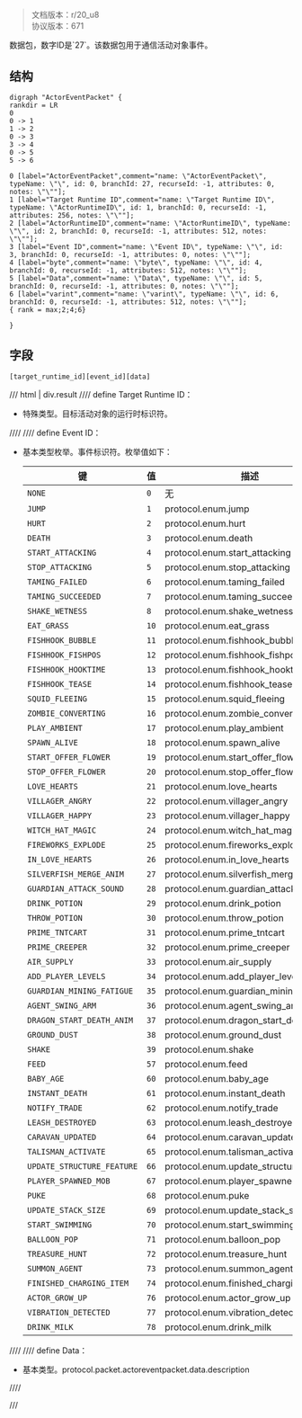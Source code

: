 # <!-- md:samp ActorEventPacket -->

> 文档版本：r/20_u8<br/>协议版本：671

<!-- md:samp ActorEventPacket -->数据包，数字ID是`27`。该数据包用于通信活动对象事件。

## 结构

```viz
digraph "ActorEventPacket" {
rankdir = LR
0
0 -> 1
1 -> 2
0 -> 3
3 -> 4
0 -> 5
5 -> 6

0 [label="ActorEventPacket",comment="name: \"ActorEventPacket\", typeName: \"\", id: 0, branchId: 27, recurseId: -1, attributes: 0, notes: \"\""];
1 [label="Target Runtime ID",comment="name: \"Target Runtime ID\", typeName: \"ActorRuntimeID\", id: 1, branchId: 0, recurseId: -1, attributes: 256, notes: \"\""];
2 [label="ActorRuntimeID",comment="name: \"ActorRuntimeID\", typeName: \"\", id: 2, branchId: 0, recurseId: -1, attributes: 512, notes: \"\""];
3 [label="Event ID",comment="name: \"Event ID\", typeName: \"\", id: 3, branchId: 0, recurseId: -1, attributes: 0, notes: \"\""];
4 [label="byte",comment="name: \"byte\", typeName: \"\", id: 4, branchId: 0, recurseId: -1, attributes: 512, notes: \"\""];
5 [label="Data",comment="name: \"Data\", typeName: \"\", id: 5, branchId: 0, recurseId: -1, attributes: 0, notes: \"\""];
6 [label="varint",comment="name: \"varint\", typeName: \"\", id: 6, branchId: 0, recurseId: -1, attributes: 512, notes: \"\""];
{ rank = max;2;4;6}

}

```

## 字段

```title='ActorEventPacket'
[target_runtime_id][event_id][data]
```

/// html | div.result
//// define
Target Runtime ID：[<!-- md:samp ActorRuntimeID -->](../types/actorruntimeid.md)

- 特殊类型。目标活动对象的运行时标识符。


////
//// define
Event ID：<!-- md:samp byte -->

- 基本类型枚举。事件标识符。枚举值如下：

  |键|值|描述|
  |---|---|---|
  |`NONE`|`0`|无|
  |`JUMP`|`1`|protocol.enum.jump|
  |`HURT`|`2`|protocol.enum.hurt|
  |`DEATH`|`3`|protocol.enum.death|
  |`START_ATTACKING`|`4`|protocol.enum.start_attacking|
  |`STOP_ATTACKING`|`5`|protocol.enum.stop_attacking|
  |`TAMING_FAILED`|`6`|protocol.enum.taming_failed|
  |`TAMING_SUCCEEDED`|`7`|protocol.enum.taming_succeeded|
  |`SHAKE_WETNESS`|`8`|protocol.enum.shake_wetness|
  |`EAT_GRASS`|`10`|protocol.enum.eat_grass|
  |`FISHHOOK_BUBBLE`|`11`|protocol.enum.fishhook_bubble|
  |`FISHHOOK_FISHPOS`|`12`|protocol.enum.fishhook_fishpos|
  |`FISHHOOK_HOOKTIME`|`13`|protocol.enum.fishhook_hooktime|
  |`FISHHOOK_TEASE`|`14`|protocol.enum.fishhook_tease|
  |`SQUID_FLEEING`|`15`|protocol.enum.squid_fleeing|
  |`ZOMBIE_CONVERTING`|`16`|protocol.enum.zombie_converting|
  |`PLAY_AMBIENT`|`17`|protocol.enum.play_ambient|
  |`SPAWN_ALIVE`|`18`|protocol.enum.spawn_alive|
  |`START_OFFER_FLOWER`|`19`|protocol.enum.start_offer_flower|
  |`STOP_OFFER_FLOWER`|`20`|protocol.enum.stop_offer_flower|
  |`LOVE_HEARTS`|`21`|protocol.enum.love_hearts|
  |`VILLAGER_ANGRY`|`22`|protocol.enum.villager_angry|
  |`VILLAGER_HAPPY`|`23`|protocol.enum.villager_happy|
  |`WITCH_HAT_MAGIC`|`24`|protocol.enum.witch_hat_magic|
  |`FIREWORKS_EXPLODE`|`25`|protocol.enum.fireworks_explode|
  |`IN_LOVE_HEARTS`|`26`|protocol.enum.in_love_hearts|
  |`SILVERFISH_MERGE_ANIM`|`27`|protocol.enum.silverfish_merge_anim|
  |`GUARDIAN_ATTACK_SOUND`|`28`|protocol.enum.guardian_attack_sound|
  |`DRINK_POTION`|`29`|protocol.enum.drink_potion|
  |`THROW_POTION`|`30`|protocol.enum.throw_potion|
  |`PRIME_TNTCART`|`31`|protocol.enum.prime_tntcart|
  |`PRIME_CREEPER`|`32`|protocol.enum.prime_creeper|
  |`AIR_SUPPLY`|`33`|protocol.enum.air_supply|
  |`ADD_PLAYER_LEVELS`|`34`|protocol.enum.add_player_levels|
  |`GUARDIAN_MINING_FATIGUE`|`35`|protocol.enum.guardian_mining_fatigue|
  |`AGENT_SWING_ARM`|`36`|protocol.enum.agent_swing_arm|
  |`DRAGON_START_DEATH_ANIM`|`37`|protocol.enum.dragon_start_death_anim|
  |`GROUND_DUST`|`38`|protocol.enum.ground_dust|
  |`SHAKE`|`39`|protocol.enum.shake|
  |`FEED`|`57`|protocol.enum.feed|
  |`BABY_AGE`|`60`|protocol.enum.baby_age|
  |`INSTANT_DEATH`|`61`|protocol.enum.instant_death|
  |`NOTIFY_TRADE`|`62`|protocol.enum.notify_trade|
  |`LEASH_DESTROYED`|`63`|protocol.enum.leash_destroyed|
  |`CARAVAN_UPDATED`|`64`|protocol.enum.caravan_updated|
  |`TALISMAN_ACTIVATE`|`65`|protocol.enum.talisman_activate|
  |`UPDATE_STRUCTURE_FEATURE`|`66`|protocol.enum.update_structure_feature|
  |`PLAYER_SPAWNED_MOB`|`67`|protocol.enum.player_spawned_mob|
  |`PUKE`|`68`|protocol.enum.puke|
  |`UPDATE_STACK_SIZE`|`69`|protocol.enum.update_stack_size|
  |`START_SWIMMING`|`70`|protocol.enum.start_swimming|
  |`BALLOON_POP`|`71`|protocol.enum.balloon_pop|
  |`TREASURE_HUNT`|`72`|protocol.enum.treasure_hunt|
  |`SUMMON_AGENT`|`73`|protocol.enum.summon_agent|
  |`FINISHED_CHARGING_ITEM`|`74`|protocol.enum.finished_charging_item|
  |`ACTOR_GROW_UP`|`76`|protocol.enum.actor_grow_up|
  |`VIBRATION_DETECTED`|`77`|protocol.enum.vibration_detected|
  |`DRINK_MILK`|`78`|protocol.enum.drink_milk|



////
//// define
Data：<!-- md:samp varint -->

- 基本类型。protocol.packet.actoreventpacket.data.description


////

///

